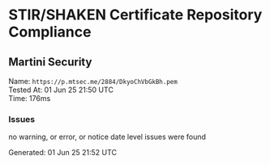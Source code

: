 # STIR/SHAKEN Certificate Repository Compliance

## Martini Security

Name: `https://p.mtsec.me/2884/DkyoChVbGkBh.pem`\
Tested At: 01 Jun 25 21:50 UTC\
Time: 176ms

### Issues

no warning, or error, or notice date level issues were found

Generated: 01 Jun 25 21:52 UTC